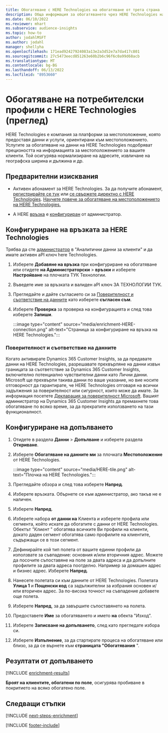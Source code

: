 ```yaml
---
title: Обогатяване с HERE Technologies на обогатяване от трета страна
description: Обща информация за обогатяването чрез HERE Technologies на трети страни.
ms.date: 06/10/2022
ms.reviewer: mhart
ms.subservice: audience-insights
ms.topic: how-to
author: jodahlMSFT
ms.author: jodahl
manager: shellyha
ms.openlocfilehash: 171ead92427924083a13e2a3d52e7a7da417c801
ms.sourcegitcommit: 27c5473eecd851263e60b2b6c96f6c0a99d68acb
ms.translationtype: MT
ms.contentlocale: bg-BG
ms.lasthandoff: 06/13/2022
ms.locfileid: "8953660"
---
```

# <a name="enrichment-of-customer-profiles-with-here-technologies-preview"></a>Обогатяване на потребителски профили с HERE Technologies (преглед)

HERE Technologies е компания за платформи за местоположение, която предоставя данни и услуги, ориентирани към местоположението. Услугите за обогатяване на данни на HERE Technologies подобряват прецизността на информацията за местоположението за вашите клиенти. Той осигурява нормализиране на адресите, извличане на географска ширина и дължина и др.

## <a name="prerequisites"></a>Предварителни изисквания

- Активен абонамент за HERE Technologies. За да получите абонамент, [регистрирайте се тук](https://developer.here.com/sign-up?utm_medium=referral&utm_source=Microsoft-Dynamics-CI&create=Freemium-Basic) или [се свържете директно с HERE Technologies](https://developer.here.com/help?utm_medium=referral&utm_source=Microsoft-Dynamics-CI#how-can-we-help-you). [Научете повече за обогатяване на местоположението на HERE Technologies.](https://developer.here.com/location-enrichment?cid=Dev-MicrosoftDynamics-DB-0-Dev-&utm_source=MicrosoftDynamics&utm_medium=referral&utm_campaign=Online_Dev_ReferralMicrosoft)

- A HERE [връзка](connections.md) е [конфигуриран](#configure-the-connection-for-here-technologies) от администратор.

## <a name="configure-the-connection-for-here-technologies"></a>Конфигуриране на връзката за HERE Technologies

Трябва да сте [администратор](permissions.md#admin) в "Аналитични данни за клиенти" и да имате активен aPI ключ here Technologies.

1. Изберете **Добавяне на връзка** при конфигуриране на обогатяване или отидете **на Администраторски** > **връзки** и изберете **Настройване** на плочката ТУК Технологии.

1. Въведете име за връзката и валиден aPI ключ ЗА ТЕХНОЛОГИИ ТУК.

1. Прегледайте и дайте съгласието си за [Поверителност и съответствие на данните](#data-privacy-and-compliance) като изберете **съгласен съм**.

1. Изберете **Проверка** за проверка на конфигурацията и след това изберете **Запиши**.

   :::image type="content" source="media/enrichment-HERE-connection.png" alt-text="Страница за конфигуриране на връзка на HERE Technologies.":::

### <a name="data-privacy-and-compliance"></a>Поверителност и съответствие на данните

Когато активирате Dynamics 365 Customer Insights, за да предавате данни на HERE Technologies, разрешавате прехвърляне на данни извън границата за съответствие за Dynamics 365 Customer Insights, включително потенциално чувствителни данни като Лични данни. Microsoft ще прехвърли такива данни по ваше указание, но вие носите отговорност да гарантирате, че HERE Technologies отговаря на всички задължения за поверителност или сигурност, които може да имате. За информация посетете [Декларация за поверителност Microsoft](https://go.microsoft.com/fwlink/?linkid=396732).
Вашият администратор на Dynamics 365 Customer Insights да премахнете това обогатяване по всяко време, за да прекратите използването на тази функционалност.

## <a name="configure-the-enrichment"></a>Конфигуриране на допълването

1. Отидете в раздела **Данни** > **Допълване** и изберете раздела **Откриване**.

1. Изберете **Обогатяване на данните ми** за плочката **Местоположение** от HERE Technologies.

   :::image type="content" source="media/HERE-tile.png" alt-text="Плочка на HERE Technologies.":::

1. Прегледайте обзора и след това изберете **Напред**.

1. Изберете връзката. Обърнете се към администратор, ако такъв не е наличен.

1. Изберете **Напред**.

1. Изберете набора **от данни на** Клиента и изберете профила или сегмента, който искате да обогатите с данни от HERE Technologies. Обектът *"Клиент* " обогатява всичките Ви профили на клиенти, докато даден сегмент обогатява само профилите на клиентите, съдържащи се в този сегмент.

1. Дефинирайте кой тип полета от вашите единни профили да използвате за съвпадение: основния и/или вторичния адрес. Можете да посочите съпоставяне на поле за двата адреса и да допълните профилите за двата адреса поотделно. Например за домашен адрес и бизнес адрес. Изберете **Напред**.

1. Нанесете полетата си към данните от HERE Technologies. Полетата **Улица 1** и **Пощенски код** са задължителни за избрания основен и/или вторичен адрес. За по-висока точност на съвпадение добавете още полета.

1. Изберете **Напред**, за да завършите съпоставянето на полета.

1. Предоставете **Име** за обогатяването и името **на** обекта "Изход".

1. Изберете **Записване на допълването**, след като прегледате избора си.

1. Изберете **Изпълнение**, за да стартирате процеса на обогатяване или близо, за да се върнете към **страницата "Обогатявания** ".

## <a name="enrichment-results"></a>Резултати от допълването

[!INCLUDE [enrichment-results](includes/enrichment-results.md)]

**Броят на клиентите, обогатени по поле**, осигурява пробиване в покритието на всяко обогатено поле.

## <a name="next-steps"></a>Следващи стъпки

[!INCLUDE [next-steps-enrichment](includes/next-steps-enrichment.md)]

[!INCLUDE [footer-include](includes/footer-banner.md)]
